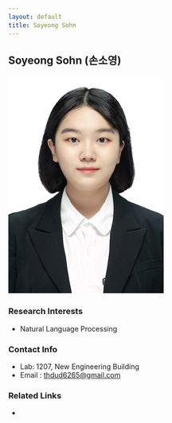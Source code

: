 ```yaml
---
layout: default
title: Soyeong Sohn
---
```


## Soyeong Sohn (손소영)
![profile](../assets/img/profile_soyeongsohn.png)

### Research Interests
* Natural Language Processing

### Contact Info
* Lab: 1207, New Engineering Building
* Email : thdud6265@gmail.com

### Related Links
* 

